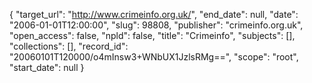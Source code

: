 {
  "target_url": "http://www.crimeinfo.org.uk/", 
  "end_date": null, 
  "date": "2006-01-01T12:00:00", 
  "slug": 98808, 
  "publisher": "crimeinfo.org.uk", 
  "open_access": false, 
  "npld": false, 
  "title": "Crimeinfo", 
  "subjects": [], 
  "collections": [], 
  "record_id": "20060101T120000/o4mInsw3+WNbUX1JzlsRMg==", 
  "scope": "root", 
  "start_date": null
}

